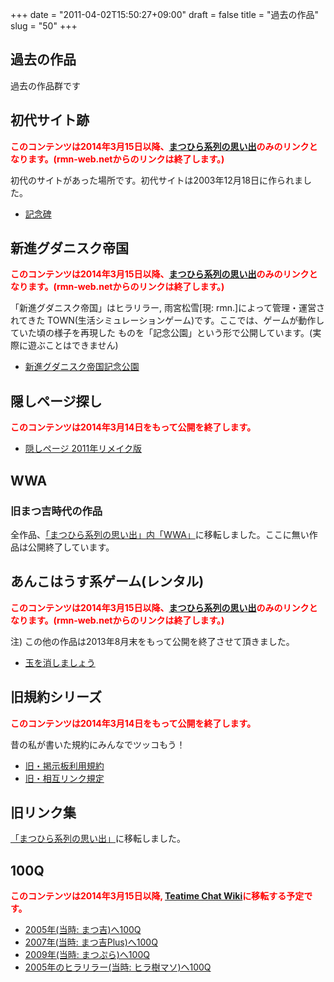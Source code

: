 +++
date = "2011-04-02T15:50:27+09:00"
draft = false
title = "過去の作品"
slug = "50"
+++

<h2>過去の作品</h2>
<p>過去の作品群です</p>

<h2>初代サイト跡</h2>
<p><span style="font-weight: bold; color: red;">このコンテンツは2014年3月15日以降、<a href="http://g10.daiwa-hotcom.com/">まつひら系列の思い出</a>のみのリンクとなります。(rmn-web.netからのリンクは終了します。)</span></p>
<p>初代のサイトがあった場所です。初代サイトは2003年12月18日に作られました。</p>
<ul>
	<li><a title="http://plaza.rakuten.co.jp/matsukou/" href="http://plaza.rakuten.co.jp/matsukou/">記念碑</a></li>
</ul>
<h2>新進グダニスク帝国</h2>
<p><span style="font-weight: bold; color: red;">このコンテンツは2014年3月15日以降、<a href="http://g10.daiwa-hotcom.com/">まつひら系列の思い出</a>のみのリンクとなります。(rmn-web.netからのリンクは終了します。)</span></p>
<p>「新進グダニスク帝国」はヒラリラー, 雨宮松雪[現: rmn.]によって管理・運営されてきた
TOWN(生活シミュレーションゲーム)です。ここでは、ゲームが動作していた頃の様子を再現した
ものを「記念公園」という形で公開しています。(実際に遊ぶことはできません)</p>
<ul>
<li><a href="http://g10.daiwa-hotcom.com/restore/gdansk/town_index.html">新進グダニスク帝国記念公園</a>
</ul>
<h2>隠しページ探し</h2>
<p><span style="font-weight: bold; color: red;">このコンテンツは2014年3月14日をもって公開を終了します。</span></p>
<ul>
	<li><a href="http://rmn-web.net/rmn/hiddenpages/"> 隠しページ 2011年リメイク版</a></li>
</ul>
<tr>
<h2>WWA</h2>
<h3>旧まつ吉時代の作品</h3>
全作品、<a href="http://g10.daiwa-hotcom.com/wwa/">「まつひら系列の思い出」内「WWA」</a>に移転しました。ここに無い作品は公開終了しています。
<h2>あんこはうす系ゲーム(レンタル)</h2>
<p><span style="font-weight: bold; color: red;">このコンテンツは2014年3月15日以降、<a href="http://g10.daiwa-hotcom.com/">まつひら系列の思い出</a>のみのリンクとなります。(rmn-web.netからのリンクは終了します。)</span></p>
<p>注) この他の作品は2013年8月末をもって公開を終了させて頂きました。</p>
<ul>
	<li><a href="http://www.ankohouse.com/j/Game3/u_m3c02r.html" target="_blank">玉を消しましょう</a></li>
</ul>

<h2>旧規約シリーズ</h2>
<p><span style="font-weight: bold; color: red;">このコンテンツは2014年3月14日をもって公開を終了します。</span></p>
<p>昔の私が書いた規約にみんなでツッコもう！</p>
<ul>
	<li><a title="旧・掲示板利用規約" href="./oldbbsrule">旧・掲示板利用規約</a></li>
	<li><a title="旧・相互リンク規定" href="./oldlinkrule">旧・相互リンク規定</a></li>
</ul>

<h2>旧リンク集</h2>
<a href="http://g10.daiwa-hotcom.com/">「まつひら系列の思い出」</a>に移転しました。

<h2>100Q</h2>
<span style="font-weight: bold; color: red;">このコンテンツは2014年3月15日以降, <a href="http://hirarira.net/wiki/">Teatime Chat Wiki</a>に移転する予定です。</span>
<ul>
	<li><a title="100Q(2005)" href="http://megalodon.jp/2009-1217-2257-02/plaza.rakuten.co.jp/matsukou/027002">2005年(当時: まつ吉)へ100Q</a></li>
	<li><a title="100Q(2007)" href="http://megalodon.jp/2009-1217-2258-57/plaza.rakuten.co.jp/matsukou/027000">2007年(当時: まつ吉Plus)へ100Q</a></li>
	<li><a title="100Q(2009)" href="http://megalodon.jp/2009-1217-2301-44/plaza.rakuten.co.jp/matsukou/027003">2009年(当時: まつぷら)へ100Q</a></li>
	<li><a title="100Q(H2005)" href="http://megalodon.jp/2009-1217-2305-09/plaza.rakuten.co.jp/matsukou/027001">2005年のヒラリラー(当時: ヒラ樹マソ)ヘ100Q</a></li>
</ul>
